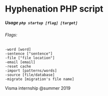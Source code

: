 # Hyphenation PHP script
##### Usage `php startup [flag] [target]`
###### Flags: <br/>
`-word [word]`<br/> 
`-sentence ["sentence"]`<br/>
`-file ["file location"]`<br/>
`-email [email]`<br/>
`-reset cache`<br/>
`-import [patterns/words]`<br/>
`-source [file/database]`<br/>
`-migrate [migration's file name]`

Visma internship @summer 2019